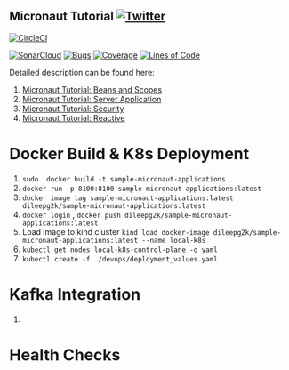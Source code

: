 ## Micronaut Tutorial  [![Twitter](https://img.shields.io/twitter/follow/piotr_minkowski.svg?style=social&logo=twitter&label=Follow%20Me)](https://twitter.com/piotr_minkowski)

[![CircleCI](https://circleci.com/gh/piomin/sample-micronaut-applications.svg?style=svg)](https://circleci.com/gh/piomin/sample-micronaut-applications)

[![SonarCloud](https://sonarcloud.io/images/project_badges/sonarcloud-black.svg)](https://sonarcloud.io/dashboard?id=piomin_sample-micronaut-applications)
[![Bugs](https://sonarcloud.io/api/project_badges/measure?project=piomin_sample-micronaut-applications&metric=bugs)](https://sonarcloud.io/dashboard?id=piomin_sample-micronaut-applications)
[![Coverage](https://sonarcloud.io/api/project_badges/measure?project=piomin_sample-micronaut-applications&metric=coverage)](https://sonarcloud.io/dashboard?id=piomin_sample-micronaut-applications)
[![Lines of Code](https://sonarcloud.io/api/project_badges/measure?project=piomin_sample-micronaut-applications&metric=ncloc)](https://sonarcloud.io/dashboard?id=piomin_sample-micronaut-applications)

Detailed description can be found here: 
1. [Micronaut Tutorial: Beans and Scopes](https://piotrminkowski.com/2019/04/15/micronaut-tutorial-beans-and-scopes/)
2. [Micronaut Tutorial: Server Application](https://piotrminkowski.com/2019/04/23/micronaut-tutorial-server-application/)
3. [Micronaut Tutorial: Security](https://piotrminkowski.com/2019/04/25/micronaut-tutorial-security/)
4. [Micronaut Tutorial: Reactive](https://piotrminkowski.com/2019/11/12/micronaut-tutorial-reactive/)


# Docker Build & K8s Deployment
1. `sudo  docker build -t sample-micronaut-applications . `
2. `docker run -p 8100:8100 sample-micronaut-applications:latest`
3. `docker image tag sample-micronaut-applications:latest dileepg2k/sample-micronaut-applications:latest`
4. `docker login` , `docker push dileepg2k/sample-micronaut-applications:latest`
5. Load image to kind cluster `kind load docker-image dileepg2k/sample-micronaut-applications:latest --name local-k8s` 
6. `kubectl get nodes local-k8s-control-plane -o yaml`
7. `kubectl create -f ./devops/deployment_values.yaml`

# Kafka Integration
1. 

# Health Checks

